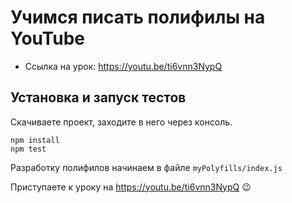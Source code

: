 # Учимся писать полифилы на YouTube

* Ссылка на урок: https://youtu.be/ti6vnn3NypQ

## Установка и запуск тестов

Скачиваете проект, заходите в него через консоль.

```
npm install
npm test
```

Разработку полифилов начинаем в файле `myPolyfills/index.js`

Приступаете к уроку на https://youtu.be/ti6vnn3NypQ 😉

